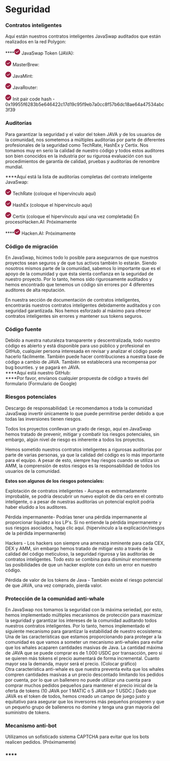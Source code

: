 # Seguridad

### **Contratos inteligentes**

Aquí están nuestros contratos inteligentes JavaSwap auditados que están realizados en la red Polygon: 

\*\*\*\*![](.gitbook/assets/image%20%283%29.png) JavaSwap Token \(JAVA\): 

![](.gitbook/assets/image%20%283%29.png) MasterBrew:

![](.gitbook/assets/image%20%283%29.png) JavaMint: 

![](.gitbook/assets/image%20%283%29.png) JavaRouter: 

![](.gitbook/assets/image%20%283%29.png) Init pair code hash - 0x19955f6283b5e646422c17d19c95f9eb7a0cc8f57b6dc18ae64a47534abc3f39

### **Auditorías**

Para garantizar la seguridad y el valor del token JAVA y de los usuarios de la comunidad, nos sometemos a múltiples auditorías por parte de diferentes profesionales de la seguridad como TechRate, HashEx y Certix. Nos tomamos muy en serio la calidad de nuestro código y todos estos auditores son bien conocidos en la industria por su rigurosa evaluación con sus procedimientos de garantía de calidad, pruebas y auditorías de renombre mundial.  
  
****Aquí está la lista de auditorías completas del contrato inteligente JavaSwap:

![](.gitbook/assets/image%20%283%29.png) TechRate \(coloque el hipervínculo aquí\)

![](.gitbook/assets/image%20%283%29.png) HashEx \(coloque el hipervínculo aquí\)

![](.gitbook/assets/image%20%283%29.png) Certix \(coloque el hipervínculo aquí una vez completada\) En procesoHacken.AI: Próximamente

\*\*\*\*![](.gitbook/assets/image%20%283%29.png) Hacken.AI: Próximamente

### **Código de migración**

En JavaSwap, hicimos todo lo posible para asegurarnos de que nuestros proyectos sean seguros y de que tus activos también lo estarán. Siendo nosotros mismos parte de la comunidad, sabemos lo importante que es el apoyo de la comunidad y que ésta sienta confianza en la seguridad de nuestro proyecto. Por lo tanto, hemos sido rigurosamente auditados y hemos encontrado que tenemos un código sin errores por 4 diferentes auditores de alta reputación. 

En nuestra sección de documentación de contratos inteligentes, encontrarás nuestros contratos inteligentes debidamente auditados y con seguridad garantizada. Nos hemos esforzado al máximo para ofrecer contratos inteligentes sin errores y mantener sus tokens seguros.  


### **Código fuente**

Debido a nuestra naturaleza transparente y descentralizada, todo nuestro código es abierto y está disponible para uso público y profesional en GitHub, cualquier persona interesada en revisar y analizar el código puede hacerlo fácilmente. También puede hacer contribuciones a nuestra base de código a cambio de JAVA. También se establecerá una recompensa por bug bounties. y se pagará en JAVA.   
****Aquí está nuestro GitHub:   
****Por favor, envíanos cualquier propuesta de código a través del formulario \(Formulario de Google\)  


### Riesgos potenciales

Descargo de responsabilidad: Le recomendamos a toda la comunidad JavaSwap invertir únicamente lo que puede permitirse perder debido a que todas las inversiones tienen riesgos.

Todos los proyectos conllevan un grado de riesgo, aquí en JavaSwap hemos tratado de prevenir, mitigar y combatir los riesgos potenciales, sin embargo, algún nivel de riesgo es inherente a todos los proyectos.

Hemos sometido nuestros contratos inteligentes a rigurosas auditorías por parte de varias personas, ya que la calidad del código es lo más importante para el equipo. A pesar de esto, siempre hay riesgos cuando se utiliza un AMM, la comprensión de estos riesgos es la responsabilidad de todos los usuarios de la comunidad.   
  
**Estos son algunos de los riesgos potenciales:**

Explotación de contratos inteligentes - Aunque es extremadamente improbable, se podría descubrir un nuevo exploit de día cero en el contrato inteligente, o a pesar de nuestras auditorías un potencial exploit podría haber eludido a los auditores.

Pérdida impermanente- Podrías tener una pérdida impermanente al proporcionar liquidez a los LP's. Si no entiende la pérdida impermanente y sus riesgos asociados, haga clic aquí. \(hipervínculo a la explicación/riesgos de la pérdida impermanente\)

Hackers - Los hackers son siempre una amenaza inminente para cada CEX, DEX y AMM, sin embargo hemos tratado de mitigar esto a través de la calidad del código meticuloso, la seguridad rigurosa y las auditorías de contratos inteligentes. Todo esto se combina para disminuir enormemente las posibilidades de que un hacker explote con éxito un error en nuestro código.

Pérdida de valor de los tokens de Java - También existe el riesgo potencial de que JAVA, una vez comprado, pierda valor.

### Protección de la comunidad anti-whale

En JavaSwap nos tomamos la seguridad con la máxima seriedad, por esto, hemos implementado múltiples mecanismos de protección para maximizar la seguridad y garantizar los intereses de la comunidad auditando todos nuestros contratos inteligentes. Por lo tanto, hemos implementado el siguiente mecanismo para garantizar la estabilidad de nuestro ecosistema:   
Una de las características que estamos proporcionando para proteger a la comunidad es que vamos a someter un mecanismo anti-whales para evitar que los whales acaparen cantidades masivas de Java. La cantidad máxima de JAVA que se puede comprar es de 1.000 USDC por transacción, pero si se quieren más tokens el precio aumentará de forma incremental. Cuanto mayor sea la demanda, mayor será el precio. \(Colocar gráfico\)  
Otra característica anti-whale es que nuestra preventa evita que los whales compren cantidades masivas a un precio descontado limitando los pedidos por cuenta, por lo que un ballenero no puede utilizar una cuenta para comprar muchos pedidos pequeños para mantener el precio inicial de la oferta de tokens \(10 JAVA por 1 MATIC o 5 JAVA por 1 USDC.\) Dado que JAVA es el token de todos, hemos creado un campo de juego justo y equitativo para asegurar que los inversores más pequeños prosperen y que un pequeño grupo de balleneros no domine y tenga una gran mayoría del suministro de tokens. 

### **Mecanismo anti-bot**

Utilizamos un sofisticado sistema CAPTCHA para evitar que los bots realicen pedidos. \(Próximamente\)

###  ****

